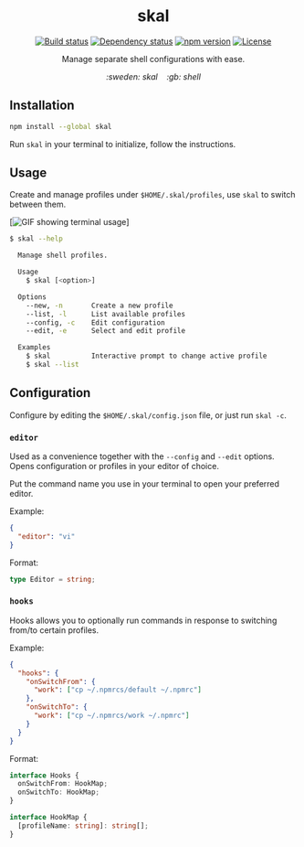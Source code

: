<h1 align="center">skal</h1>
<p align="center">
  <a href="https://travis-ci.org/mrwest808/skal"><img src="https://travis-ci.org/mrwest808/skal.svg?branch=master" alt="Build status"></a>
  <a href="https://david-dm.org/mrwest808/skal"><img src="https://david-dm.org/mrwest808/skal.svg" alt="Dependency status"></a>
  <a href="https://www.npmjs.com/package/skal"><img src="https://img.shields.io/npm/v/skal.svg?colorB=blue&style=flat" alt="npm version"></a>
  <a href="https://github.com/mrwest808/skal/blob/master/LICENSE"><img src="https://img.shields.io/badge/License-MIT-blue.svg" alt="License"></a>
</p>
<p align="center">Manage separate shell configurations with ease.</p>
<p align="center"><em>:sweden: skal&nbsp;&nbsp;&nbsp;&nbsp;:gb: shell</em></p>

## Installation

```sh
npm install --global skal
```

Run `skal` in your terminal to initialize, follow the instructions.

## Usage

Create and manage profiles under `$HOME/.skal/profiles`, use `skal` to switch between them.

[![GIF showing terminal usage](https://user-images.githubusercontent.com/6108538/52310924-673e7580-29a5-11e9-90ae-1ec0ebf2e07b.gif)]

```sh
$ skal --help

  Manage shell profiles.

  Usage
    $ skal [<option>]

  Options
    --new, -n       Create a new profile
    --list, -l      List available profiles
    --config, -c    Edit configuration
    --edit, -e      Select and edit profile

  Examples
    $ skal          Interactive prompt to change active profile
    $ skal --list
```

## Configuration

Configure by editing the `$HOME/.skal/config.json` file, or just run `skal -c`.

### `editor`

Used as a convenience together with the `--config` and `--edit` options. Opens configuration or profiles in your editor of choice.

Put the command name you use in your terminal to open your preferred editor.

Example:

```json
{
  "editor": "vi"
}
```

Format:

```ts
type Editor = string;
```

### `hooks`

Hooks allows you to optionally run commands in response to switching from/to certain profiles.

Example:

```json
{
  "hooks": {
    "onSwitchFrom": {
      "work": ["cp ~/.npmrcs/default ~/.npmrc"]
    },
    "onSwitchTo": {
      "work": ["cp ~/.npmrcs/work ~/.npmrc"]
    }
  }
}
```

Format:

```ts
interface Hooks {
  onSwitchFrom: HookMap;
  onSwitchTo: HookMap;
}

interface HookMap {
  [profileName: string]: string[];
}
```
